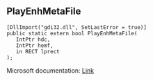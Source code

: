 ## PlayEnhMetaFile

```
[DllImport("gdi32.dll", SetLastError = true)]
public static extern bool PlayEnhMetaFile(
   IntPtr hdc,
   IntPtr hemf,
   in RECT lprect
);
```

Microsoft documentation: [Link](https://docs.microsoft.com/en-us/windows/win32/api/wingdi/nf-wingdi-playenhmetafile)
